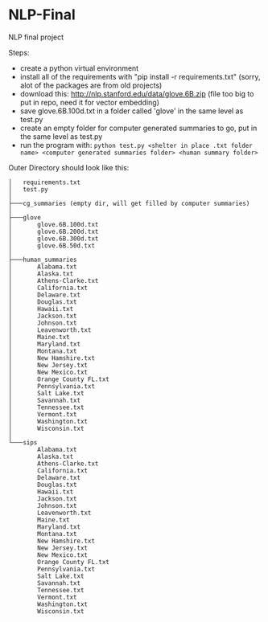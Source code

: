 # NLP-Final
NLP final project

Steps:
- create a python virtual environment
- install all of the requirements with "pip install -r requirements.txt" (sorry, alot of the packages are from old projects)
- download this: http://nlp.stanford.edu/data/glove.6B.zip (file too big to put in repo, need it for vector embedding)
- save glove.6B.100d.txt in a folder called 'glove' in the same level as test.py
- create an empty folder for computer generated summaries to go, put in the same level as test.py
- run the program with:
```python test.py <shelter in place .txt folder name> <computer generated summaries folder> <human summary folder>```

Outer Directory should look like this:
```
│   requirements.txt
│   test.py
│
├───cg_summaries (empty dir, will get filled by computer summaries)
│
├───glove
│       glove.6B.100d.txt
│       glove.6B.200d.txt
│       glove.6B.300d.txt
│       glove.6B.50d.txt
│
├───human_summaries
│       Alabama.txt
│       Alaska.txt
│       Athens-Clarke.txt
│       California.txt
│       Delaware.txt
│       Douglas.txt
│       Hawaii.txt
│       Jackson.txt
│       Johnson.txt
│       Leavenworth.txt
│       Maine.txt
│       Maryland.txt
│       Montana.txt
│       New Hamshire.txt
│       New Jersey.txt
│       New Mexico.txt
│       Orange County FL.txt
│       Pennsylvania.txt
│       Salt Lake.txt
│       Savannah.txt
│       Tennessee.txt
│       Vermont.txt
│       Washington.txt
│       Wisconsin.txt
│
└───sips
        Alabama.txt
        Alaska.txt
        Athens-Clarke.txt
        California.txt
        Delaware.txt
        Douglas.txt
        Hawaii.txt
        Jackson.txt
        Johnson.txt
        Leavenworth.txt
        Maine.txt
        Maryland.txt
        Montana.txt
        New Hamshire.txt
        New Jersey.txt
        New Mexico.txt
        Orange County FL.txt
        Pennsylvania.txt
        Salt Lake.txt
        Savannah.txt
        Tennessee.txt
        Vermont.txt
        Washington.txt
        Wisconsin.txt
```
